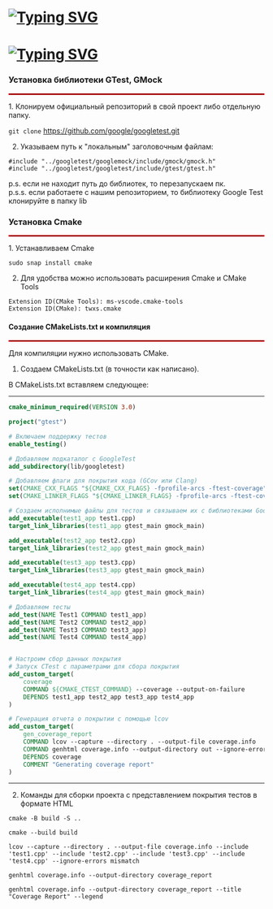 # [![Typing SVG](https://readme-typing-svg.herokuapp.com?font=Fira+Code&duration=2500&pause=3&multiline=true&width=435&lines=Google+Test+C_plus_plus)](https://git.io/typing-svg) 
# [![Typing SVG](https://readme-typing-svg.herokuapp.com?font=Fira+Code&pause=1000&color=F70202&background=E0FFA000&width=530&lines=%D0%90%D0%91%D1%81-323+%D0%9F%D1%83%D1%88%D0%BA%D0%B0%D1%80%D0%B5%D0%B2+%D0%92%D0%B8%D1%82%D0%B0%D0%BB%D0%B8%D0%B9%2C+%D0%A0%D1%8F%D0%B7%D0%B0%D0%BD%D0%BE%D0%B2+%D0%92%D0%BB%D0%B0%D0%B4%D0%B8%D1%81%D0%BB%D0%B0%D0%B2)](https://git.io/typing-svg)

### Установка библиотеки GTest, GMock
<hr style="border: 1px solid red;">
1. Клонируем официальный репозиторий в свой проект либо отдельную папку.  


`git clone` https://github.com/google/googletest.git

2. Указываем путь к "локальным" заголовочным файлам:
```
#include "../googletest/googlemock/include/gmock/gmock.h"   
#include "../googletest/googletest/include/gtest/gtest.h"
```
p.s. если не находит путь до библиотек, то перезапускаем пк.    
p.s.s. если работаете с нашим репозиторием, то библиотеку Google Test клонируйте в папку lib     

### Установка Cmake
<hr style="border: 1px solid red;">
1. Устанавливаем Cmake 

    sudo snap install cmake   

2. Для удобства можно использовать расширения Сmake и CMake Tools    
```
Extension ID(CMake Tools): ms-vscode.cmake-tools    
Extension ID(CMake): twxs.cmake
```
#### Создание СMakeLists.txt и компиляция
<hr style="border: 1px solid red;">
Для компиляции нужно использовать CMake.  


1. Создаем СMakeLists.txt (в точности как написано).

В CMakeLists.txt вставляем следующее:

---------------------------------------------------------
```cmake
cmake_minimum_required(VERSION 3.0)

project("gtest")

# Включаем поддержку тестов
enable_testing()

# Добавляем подкаталог с GoogleTest
add_subdirectory(lib/googletest)

# Добавляем флаги для покрытия кода (GCov или Clang)
set(CMAKE_CXX_FLAGS "${CMAKE_CXX_FLAGS} -fprofile-arcs -ftest-coverage")
set(CMAKE_LINKER_FLAGS "${CMAKE_LINKER_FLAGS} -fprofile-arcs -ftest-coverage")

# Создаем исполнимые файлы для тестов и связываем их с библиотеками GoogleTest и GoogleMock
add_executable(test1_app test1.cpp)
target_link_libraries(test1_app gtest_main gmock_main)

add_executable(test2_app test2.cpp)
target_link_libraries(test2_app gtest_main gmock_main)

add_executable(test3_app test3.cpp)
target_link_libraries(test3_app gtest_main gmock_main)

add_executable(test4_app test4.cpp)
target_link_libraries(test4_app gtest_main gmock_main)

# Добавляем тесты
add_test(NAME Test1 COMMAND test1_app)
add_test(NAME Test2 COMMAND test2_app)
add_test(NAME Test3 COMMAND test3_app)
add_test(NAME Test4 COMMAND test4_app)


# Настроим сбор данных покрытия
# Запуск CTest с параметрами для сбора покрытия
add_custom_target(
    coverage
    COMMAND ${CMAKE_CTEST_COMMAND} --coverage --output-on-failure
    DEPENDS test1_app test2_app test3_app test4_app
)

# Генерация отчета о покрытии с помощью lcov
add_custom_target(
    gen_coverage_report
    COMMAND lcov --capture --directory . --output-file coverage.info
    COMMAND genhtml coverage.info --output-directory out --ignore-errors mismatch
    DEPENDS coverage
    COMMENT "Generating coverage report"
)
```

---------------------------------------------------------

2. Команды для сборки проекта с представлением покрытия тестов в формате HTML
```
cmake -B build -S ..
```
```
cmake --build build
```
```
lcov --capture --directory . --output-file coverage.info --include 'test1.cpp' --include 'test2.cpp' --include 'test3.cpp' --include 'test4.cpp' --ignore-errors mismatch
```
```
genhtml coverage.info --output-directory coverage_report
```
```
genhtml coverage.info --output-directory coverage_report --title "Coverage Report" --legend
```


